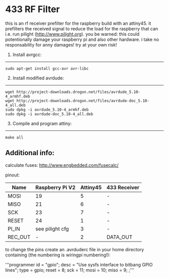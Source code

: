433 RF Filter
=============

this is an rf receiver prefilter for the raspberry build with an attiny45. it prefilters the received signal to reduce the load for the raspberry that can i.e. run pilight (http://www.pilight.org).
you be warned: this could potentionally damage your raspberry pi and also other hardware. i take no responsability for anny damages! try at your own risk!

1. Install avrgcc:
------------------
	sudo apt-get install gcc-avr avr-libc

2. Install modified avrdude:
----------------------------
	wget http://project-downloads.drogon.net/files/avrdude_5.10-4_armhf.deb
	wget http://project-downloads.drogon.net/files/avrdude-doc_5.10-4_all.deb
	sudo dpkg -i avrdude_5.10-4_armhf.deb
	sudo dpkg -i avrdude-doc_5.10-4_all.deb
	
3. Compile and program attiny:
------------------------------
	make all
	
Additional info:
----------------
calculate fuses:
	http://www.engbedded.com/fusecalc/

pinout:

|  Name  | Raspberry Pi V2 | Attiny45 | 433 Receiver|
|--------|-----------------|----------|-------------|
|  MOSI  |       19        |    5     |      -      |
|  MISO  |       21        |    6     |      -      |
|  SCK   |       23        |    7     |      -      |
| RESET  |       24        |    1     |      -      |
| PI_IN  | see pilight cfg |    3     |      -      |
|REC_OUT |       -         |    2     |   DATA_OUT  |


to change the pins create an .avrduderc file in your home directory containing (the numbering is wiringpi numbering!):

'''programmer
  id    = "gpio";
  desc  = "Use sysfs interface to bitbang GPIO lines";
  type  = gpio;
  reset = 8;
  sck   = 11;
  mosi  = 10;
  miso  = 9;
;'''
